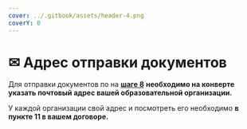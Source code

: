 ```yaml
---
cover: ../.gitbook/assets/header-4.png
coverY: 0
---
```


# ✉ Адрес отправки документов

Для отправки документов по на [**шаге 8**](https://university.tgu-dpo.ru/Requests/Card/87375?filter=Email-contains%3Dalana.tukka95%2540mail.ru) **необходимо  на конверте указать почтовый адрес  вашей образовательной организации.**

У каждой организации свой  адрес и посмотреть его необходимо **в пункте 11 в вашем договоре.**
